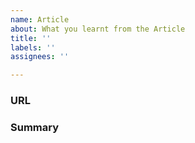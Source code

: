 ```yaml
---
name: Article
about: What you learnt from the Article
title: ''
labels: ''
assignees: ''

---
```


### URL

### Summary
